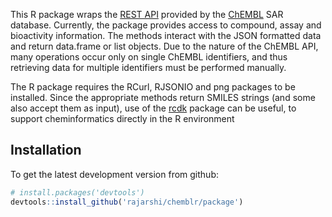 This R package wraps the [REST API](https://www.ebi.ac.uk/chembldb/index.php/ws) provided by the [ChEMBL](https://www.ebi.ac.uk/chembldb/) SAR database. Currently, the package provides access to compound, assay and bioactivity information. The methods interact with the JSON formatted data and return data.frame or list objects. Due to the nature of the ChEMBL API, many operations occur only on single ChEMBL identifiers, and thus retrieving data for multiple identifiers must be performed manually.

The R package requires the RCurl, RJSONIO and png packages to be installed. Since the appropriate methods return SMILES strings (and some also accept them as input), use of the [rcdk](http://cran.r-project.org/web/packages/rcdk/index.html) package can be useful, to support cheminformatics directly in the R environment


## Installation

To get the latest development version from github:

```R
# install.packages('devtools')
devtools::install_github('rajarshi/chemblr/package')
```
